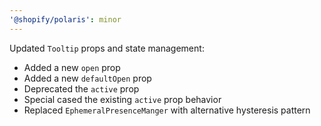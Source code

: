 ```yaml
---
'@shopify/polaris': minor
---
```


Updated `Tooltip` props and state management:

- Added a new `open` prop
- Added a new `defaultOpen` prop
- Deprecated the `active` prop
- Special cased the existing `active` prop behavior
- Replaced `EphemeralPresenceManger` with alternative hysteresis pattern
